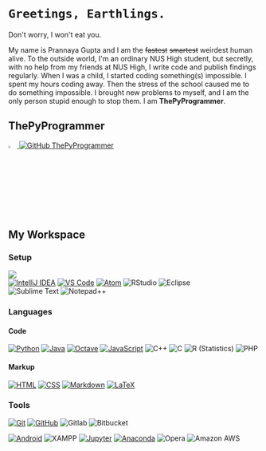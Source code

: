 # ``Greetings, Earthlings.``
Don't worry, I won't eat you.


My name is Prannaya Gupta and I am the ~~fastest~~ ~~smartest~~ weirdest human alive. To the outside world, I'm an ordinary NUS High student, but secretly, with no help from my friends at NUS High, I write code and publish findings regularly. When I was a child, I started coding something(s) impossible. I spent my hours coding away. Then the stress of the school caused me to do something impossible. I brought new problems to myself, and I am the only person stupid enough to stop them. I am **ThePyProgrammer**.

## ThePyProgrammer
<a href="mailto:prannayagupta@gmail.com"> <img src="https://img.icons8.com/fluent/48/000000/gmail.png" width="3.5%" />
[![GitHub ThePyProgrammer](https://img.shields.io/github/followers/thepyprogrammer?label=follow&style=social)](https://github.com/ThePyProgrammer)

## My Workspace

### Setup
[![](https://img.shields.io/badge/OS-Windows-informational?style=for-the-badge&logo=windows&logoColor=white&color=007ACC)](https://www.microsoft.com/en/windows/) \
[![IntelliJ IDEA](https://img.shields.io/badge/IDE-IntelliJ-%23fe315d?style=for-the-badge&logo=intellij-idea)](https://www.jetbrains.com/idea/)
[![VS Code](https://img.shields.io/badge/IDE-VSCode-%23007ACC?style=for-the-badge&logo=Visual-studio-code)](https://code.visualstudio.com/)
[![Atom](https://img.shields.io/badge/IDE-Atom-%2360b57e?style=for-the-badge&logo=atom)](https://atom.io/)
![RStudio](https://img.shields.io/badge/IDE-RStudio-75aadb?style=for-the-badge&logo=rstudio)
![Eclipse](https://img.shields.io/badge/IDE-Eclipse-f7941e?style=for-the-badge&logo=eclipse-ide&logoColor=2C2255) \
![Sublime Text](https://img.shields.io/badge/Editor-Sublime_Text-informational?style=for-the-badge&logo=sublime-text&logoColor=white&color=ff9800)
![Notepad++](https://img.shields.io/badge/Editor-Notepad++-informational?style=for-the-badge&logo=notepad%2B%2B&color=5bcf74)

### Languages
#### Code
[![Python](https://img.shields.io/badge/-Python-3776AB?style=for-the-badge&logo=python&logoColor=ffffff)](https://github.com/ThePyProgrammer?tab=repositories&q=&type=&language=python)
[![Java](https://img.shields.io/badge/-Java-%23ec2025?style=for-the-badge&logo=java&logoColor=ffffff&labelColor=%23ec2025&color=%23ec2025)](https://github.com/ThePyProgrammer?tab=repositories&q=&type=&language=java)
[![Octave](https://img.shields.io/badge/-Octave-%2336afd2?style=for-the-badge&logo=octave&logoColor=000000&labelColor=%2336afd2&color=%2336afd2)](https://www.gnu.org/software/octave/index)
[![JavaScript](https://img.shields.io/badge/-JavaScript-%23F7DF1C?style=for-the-badge&logo=javascript&logoColor=000000&labelColor=%23F7DF1C&color=%23FFCE5A)](https://www.javascript.com/)
![C++](https://img.shields.io/badge/-C++-1f6aa4?style=for-the-badge&logo=C%2B%2B&logoColor=white)
![C](https://img.shields.io/badge/-C-566fb5?style=for-the-badge&logo=C&logoColor=A8B9CC)
![R (Statistics)](https://img.shields.io/badge/-R-333333?style=for-the-badge&logo=R&logoColor=276DC3)
![PHP](https://img.shields.io/badge/php-8892BF.svg?&style=for-the-badge&logo=php&logoColor=white)

#### Markup
[![HTML](https://img.shields.io/badge/-HTML-e44d26?style=for-the-badge&logo=HTML5&logoColor=white)](https://en.wikipedia.org/wiki/HTML)
[![CSS](https://img.shields.io/badge/-CSS-1572B6?style=for-the-badge&logo=CSS3&logoColor=white)](https://en.wikipedia.org/wiki/CSS)
[![Markdown](https://img.shields.io/badge/-Markdown-333333?style=for-the-badge&logo=markdown)](https://en.wikipedia.org/wiki/Markdown)
[![LaTeX](https://img.shields.io/badge/latex-008080.svg?&style=for-the-badge&logo=latex&logoColor=white)](https://www.latex-project.org/)


### Tools
[![Git](https://img.shields.io/badge/-Git-%23F05032?style=for-the-badge&logo=git&logoColor=%23ffffff)](https://git-scm.com/)
[![GitHub](https://img.shields.io/badge/-GitHub-333333?style=for-the-badge&logo=github)](https://github.com/)
![Gitlab](https://img.shields.io/badge/-Gitlab-554387?style=for-the-badge&logo=gitlab)
![Bitbucket](https://img.shields.io/badge/-Bitbucket-075bd5?style=for-the-badge&logo=bitbucket&logoColor=white)

[![Android](https://img.shields.io/badge/-Android-%23555?style=for-the-badge&logo=android&logoColor=%3ddc84)](https://developer.android.com/)
![XAMPP](https://img.shields.io/badge/xampp-FB7A24.svg?&style=for-the-badge&logo=xampp&logoColor=white)
[![Jupyter](https://img.shields.io/badge/jupyter-F3631D.svg?&style=for-the-badge&logo=jupyter&logoColor=white)](https://jupyter.org/)
[![Anaconda](https://img.shields.io/badge/-Anaconda-46b149?style=for-the-badge&logo=anaconda&logoColor=%23ffffff)](https://www.anaconda.com/)
![Opera](https://img.shields.io/badge/opera-FF1B2D.svg?&style=for-the-badge&logo=opera&logoColor=white)
![Amazon AWS](https://img.shields.io/badge/Amazon%20AWS-232F3E?style=for-the-badge&logo=amazon-aws)
